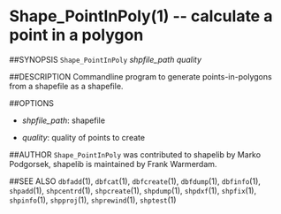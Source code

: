 Shape_PointInPoly(1) -- calculate a point in a polygon
======================================================

##SYNOPSIS
`Shape_PointInPoly` _shpfile_path_ _quality_

##DESCRIPTION
Commandline program to generate points-in-polygons from a shapefile as a shapefile.

##OPTIONS
 * _shpfile_path_:
 shapefile

 * _quality_:
 quality of points to create

##AUTHOR
`Shape_PointInPoly` was contributed to shapelib by Marko Podgorsek, shapelib is maintained by Frank Warmerdam.

##SEE ALSO
`dbfadd`(1), `dbfcat`(1), `dbfcreate`(1), `dbfdump`(1), `dbfinfo`(1), `shpadd`(1), `shpcentrd`(1), `shpcreate`(1), `shpdump`(1), `shpdxf`(1), `shpfix`(1), `shpinfo`(1), `shpproj`(1), `shprewind`(1), `shptest`(1)

